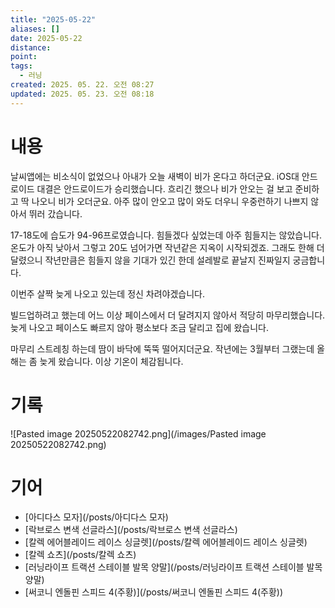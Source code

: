 ```yaml
---
title: "2025-05-22"
aliases: []
date: 2025-05-22
distance:
point:
tags:
  - 러닝
created: 2025. 05. 22. 오전 08:27
updated: 2025. 05. 23. 오전 08:18
---
```


# 내용

날씨앱에는 비소식이 없었으나 아내가 오늘 새벽이 비가 온다고 하더군요. iOS대 안드로이드 대결은 안드로이드가 승리했습니다. 흐리긴 했으나 비가 안오는 걸 보고 준비하고 딱 나오니 비가 오더군요. 아주 많이 안오고 많이 와도 더우니 우중런하기 나쁘지 않아서 뛰러 갔습니다.

17-18도에 습도가 94-96프로였습니다. 힘들겠다 싶었는데 아주 힘들지는 않았습니다. 온도가 아직 낮아서 그렇고 20도 넘어가면 작년같은 지옥이 시작되겠죠. 그래도 한해 더 달렸으니 작년만큼은 힘들지 않을 기대가 있긴 한데 설레발로 끝날지 진짜일지 궁금합니다.

이번주 살짝 늦게 나오고 있는데 정신 차려야겠습니다.

빌드업하려고 했는데 어느 이상 페이스에서 더 달려지지 않아서 적당히 마무리했습니다. 늦게 나오고 페이스도 빠르지 않아 평소보다 조금 달리고 집에 왔습니다.

마무리 스트레칭 하는데 땀이 바닥에 뚝뚝 떨어지더군요. 작년에는 3월부터 그랬는데 올해는 좀 늦게 왔습니다. 이상 기온이 체감됩니다.

# 기록

![Pasted image 20250522082742.png](/images/Pasted image 20250522082742.png)

# 기어

- [아디다스 모자](/posts/아디다스 모자)
- [락브로스 변색 선글라스](/posts/락브로스 변색 선글라스)
- [칼렉 에어블레이드 레이스 싱글렛](/posts/칼렉 에어블레이드 레이스 싱글렛)
- [칼렉 쇼츠](/posts/칼렉 쇼츠)
- [러닝라이프 트랙션 스테이블 발목 양말](/posts/러닝라이프 트랙션 스테이블 발목 양말)
- [써코니 엔돌핀 스피드 4(주황)](/posts/써코니 엔돌핀 스피드 4(주황))
